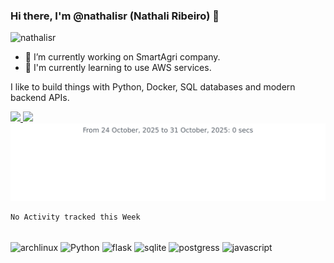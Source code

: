 ### Hi there, I'm @nathalisr (Nathali Ribeiro) 👋

<img src="https://komarev.com/ghpvc/?username=nathalisr&color=green" alt="nathalisr" /> 

- 🔭 I’m currently working on SmartAgri company.
- 🌱 I'm currently learning to use AWS services.

I like to build things with Python, Docker, SQL databases and modern backend APIs.

<div>
  <a href="https://github.com/nathalisr">
    <img height="130em" src="https://github-readme-stats.vercel.app/api?username=nathalisr&count_private=true&include_all_commits=false&show_icons=true&theme=dracula&show_owner=true"/>
    <img height="80em" src="https://github-readme-stats.vercel.app/api/wakatime?username=nathalisr&theme=dracula"/>
    <img src="https://github.com/nathalisr/nathalisr/blob/main/images/stat.svg" alt="nathalisr WakaTime Activity"/>
  </a>
</div>

<!--START_SECTION:waka-->
```text
No Activity tracked this Week
```
<!--END_SECTION:waka-->

<div style="display: inline_block"><br>
  
  <img align="center" alt="archlinux" height="30" width="auto" src="https://img.shields.io/badge/Arch_Linux-1793D1?style=for-the-badge&logo=arch-linux&logoColor=white">
  <img align="center" alt="Python" height="30" width="auto" src="https://img.shields.io/badge/Python-3776AB?style=for-the-badge&logo=python&logoColor=white">
  <img align="center" alt="flask" height="30" width="auto" src="https://img.shields.io/badge/Flask-000000?style=for-the-badge&logo=flask&logoColor=white">
  <img align="center" alt="sqlite" height="30" width="auto" src="https://img.shields.io/badge/SQLite-07405E?style=for-the-badge&logo=sqlite&logoColor=white">
  <img align="center" alt="postgress" height="30" width="auto" src="https://img.shields.io/badge/PostgreSQL-316192?style=for-the-badge&logo=postgresql&logoColor=white">
  <img align="center" alt="javascript" height="30" width="auto" src="https://img.shields.io/badge/JavaScript-323330?style=for-the-badge&logo=javascript&logoColor=F7DF1E">
  <!--img align="center" alt="aws" height="30" width="auto" src="https://img.shields.io/badge/Amazon_AWS-232F3E?style=for-the-badge&logo=amazon-aws&logoColor=white"><<!--
</div>

<!--
**nathalisr/nathalisr** is a ✨ _special_ ✨ repository because its `README.md` (this file) appears on your GitHub profile.

Here are some ideas to get you started:

- 🔭 I’m currently working on SmartAgri company.
- 🌱 I'm currently learning to use AWS services.
- 👯 I’m looking to collaborate on ...
- 🤔 I’m looking for help with ...
- 💬 Ask me about ...
- 📫 How to reach me: ...
- 😄 Pronouns: ...
- ⚡ Fun fact: ...
-->

